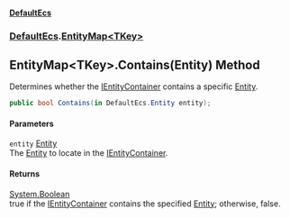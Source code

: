 #### [DefaultEcs](DefaultEcs.md 'DefaultEcs')
### [DefaultEcs](DefaultEcs.md#DefaultEcs 'DefaultEcs').[EntityMap&lt;TKey&gt;](EntityMap_TKey_.md 'DefaultEcs.EntityMap&lt;TKey&gt;')
## EntityMap&lt;TKey&gt;.Contains(Entity) Method
Determines whether the [IEntityContainer](IEntityContainer.md 'DefaultEcs.IEntityContainer') contains a specific [Entity](Entity.md 'DefaultEcs.Entity').  
```csharp
public bool Contains(in DefaultEcs.Entity entity);
```
#### Parameters
<a name='DefaultEcs_EntityMap_TKey__Contains(DefaultEcs_Entity)_entity'></a>
`entity` [Entity](Entity.md 'DefaultEcs.Entity')  
The [Entity](Entity.md 'DefaultEcs.Entity') to locate in the [IEntityContainer](IEntityContainer.md 'DefaultEcs.IEntityContainer').
  
#### Returns
[System.Boolean](https://docs.microsoft.com/en-us/dotnet/api/System.Boolean 'System.Boolean')  
true if the [IEntityContainer](IEntityContainer.md 'DefaultEcs.IEntityContainer') contains the specified [Entity](Entity.md 'DefaultEcs.Entity'); otherwise, false.
